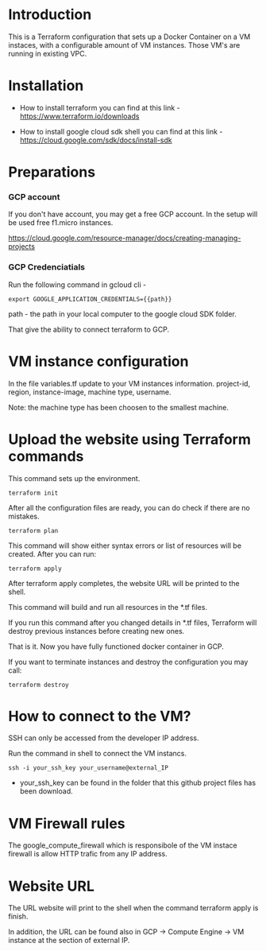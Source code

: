 
# Introduction

This is a Terraform configuration that sets up a Docker Container on a VM instaces, with a configurable amount of VM instances. 
Those VM's are running in existing VPC.



# Installation
 - How to install terraform you can find at this link - https://www.terraform.io/downloads

 - How to install google cloud sdk shell you can find at this link - https://cloud.google.com/sdk/docs/install-sdk



# Preparations


### GCP account

If you don't have account, you may get a free GCP account. In the setup will be used free f1.micro instances.

https://cloud.google.com/resource-manager/docs/creating-managing-projects


### GCP Credenciatials

Run the following command in gcloud cli -  

    export GOOGLE_APPLICATION_CREDENTIALS={{path}}

path - the path in your local computer to the google cloud SDK folder.

That give the ability to connect terraform to GCP.




# VM instance configuration

In the file variables.tf update to your VM instances information.
    project-id, region, instance-image, machine type, username.

Note: the machine type has been choosen to the smallest machine.




# Upload the website using Terraform commands

This command sets up the environment.

    terraform init


After all the configuration files are ready, you can do check if there are no mistakes.

    terraform plan


This command will show either syntax errors or list of resources will be created. After you can run:

    terraform apply

After terraform apply completes, the website URL will be printed to the shell.



This command will build and run all resources in the *.tf files.



If you run this command after you changed details in *.tf files, Terraform will destroy previous instances before creating new ones.

That is it. Now you have fully functioned docker container in GCP.

If you want to terminate instances and destroy the configuration you may call:

    terraform destroy




# How to connect to the VM?

SSH can only be accessed from the developer IP address.

Run the command in shell to connect the VM instancs.

    ssh -i your_ssh_key your_username@external_IP

 * your_ssh_key can be found in the folder that this github project files has been download.




# VM Firewall rules

The google_compute_firewall which is responsibole of the VM instace firewall is allow HTTP trafic from any IP address.




# Website URL 

The URL website will print to the shell when the command terraform apply is finish.

In addition, the URL can be found also in GCP -> Compute Engine -> VM instance at the section of external IP.
